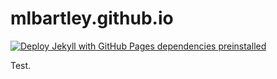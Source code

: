 # mlbartley.github.io

[![Deploy Jekyll with GitHub Pages dependencies preinstalled](https://github.com/MLBartley/mlbartley.github.io/actions/workflows/jekyll-gh-pages.yml/badge.svg)](https://github.com/MLBartley/mlbartley.github.io/actions/workflows/jekyll-gh-pages.yml)

Test.

